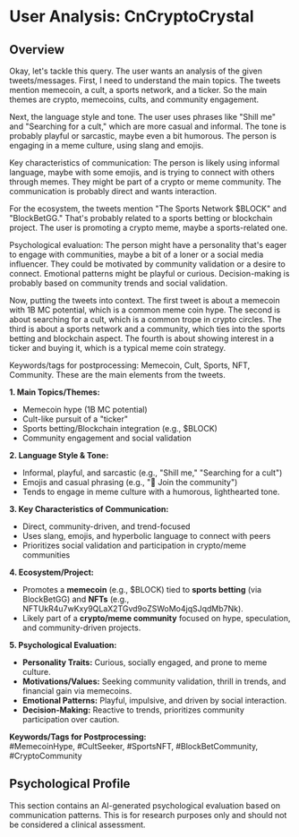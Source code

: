 # User Analysis: CnCryptoCrystal

## Overview

<think>
Okay, let's tackle this query. The user wants an analysis of the given tweets/messages. First, I need to understand the main topics. The tweets mention memecoin, a cult, a sports network, and a ticker. So the main themes are crypto, memecoins, cults, and community engagement.

Next, the language style and tone. The user uses phrases like "Shill me" and "Searching for a cult," which are more casual and informal. The tone is probably playful or sarcastic, maybe even a bit humorous. The person is engaging in a meme culture, using slang and emojis.

Key characteristics of communication: The person is likely using informal language, maybe with some emojis, and is trying to connect with others through memes. They might be part of a crypto or meme community. The communication is probably direct and wants interaction.

For the ecosystem, the tweets mention "The Sports Network $BLOCK" and "BlockBetGG." That's probably related to a sports betting or blockchain project. The user is promoting a crypto meme, maybe a sports-related one.

Psychological evaluation: The person might have a personality that's eager to engage with communities, maybe a bit of a loner or a social media influencer. They could be motivated by community validation or a desire to connect. Emotional patterns might be playful or curious. Decision-making is probably based on community trends and social validation.

Now, putting the tweets into context. The first tweet is about a memecoin with 1B MC potential, which is a common meme coin hype. The second is about searching for a cult, which is a common trope in crypto circles. The third is about a sports network and a community, which ties into the sports betting and blockchain aspect. The fourth is about showing interest in a ticker and buying it, which is a typical meme coin strategy.

Keywords/tags for postprocessing: Memecoin, Cult, Sports, NFT, Community. These are the main elements from the tweets.
</think>

**1. Main Topics/Themes:**  
- Memecoin hype (1B MC potential)  
- Cult-like pursuit of a "ticker"  
- Sports betting/Blockchain integration (e.g., $BLOCK)  
- Community engagement and social validation  

**2. Language Style & Tone:**  
- Informal, playful, and sarcastic (e.g., "Shill me," "Searching for a cult")  
- Emojis and casual phrasing (e.g., "🔋 Join the community")  
- Tends to engage in meme culture with a humorous, lighthearted tone.  

**3. Key Characteristics of Communication:**  
- Direct, community-driven, and trend-focused  
- Uses slang, emojis, and hyperbolic language to connect with peers  
- Prioritizes social validation and participation in crypto/meme communities  

**4. Ecosystem/Project:**  
- Promotes a **memecoin** (e.g., $BLOCK) tied to **sports betting** (via BlockBetGG) and **NFTs** (e.g., NFTUkR4u7wKxy9QLaX2TGvd9oZSWoMo4jqSJqdMb7Nk).  
- Likely part of a **crypto/meme community** focused on hype, speculation, and community-driven projects.  

**5. Psychological Evaluation:**  
- **Personality Traits:** Curious, socially engaged, and prone to meme culture.  
- **Motivations/Values:** Seeking community validation, thrill in trends, and financial gain via memecoins.  
- **Emotional Patterns:** Playful, impulsive, and driven by social interaction.  
- **Decision-Making:** Reactive to trends, prioritizes community participation over caution.  

**Keywords/Tags for Postprocessing:**  
#MemecoinHype, #CultSeeker, #SportsNFT, #BlockBetCommunity, #CryptoCommunity

## Psychological Profile

This section contains an AI-generated psychological evaluation based on communication patterns. This is for research purposes only and should not be considered a clinical assessment.